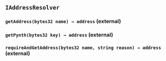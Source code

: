 ## `IAddressResolver`

### `getAddress(bytes32 name) → address` (external)

### `getPynth(bytes32 key) → address` (external)

### `requireAndGetAddress(bytes32 name, string reason) → address` (external)
